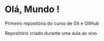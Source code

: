# Olá, Mundo !
 Primeiro repositório do curso de Git e GitHub

 Repositório criado durante uma aula ao vivo
